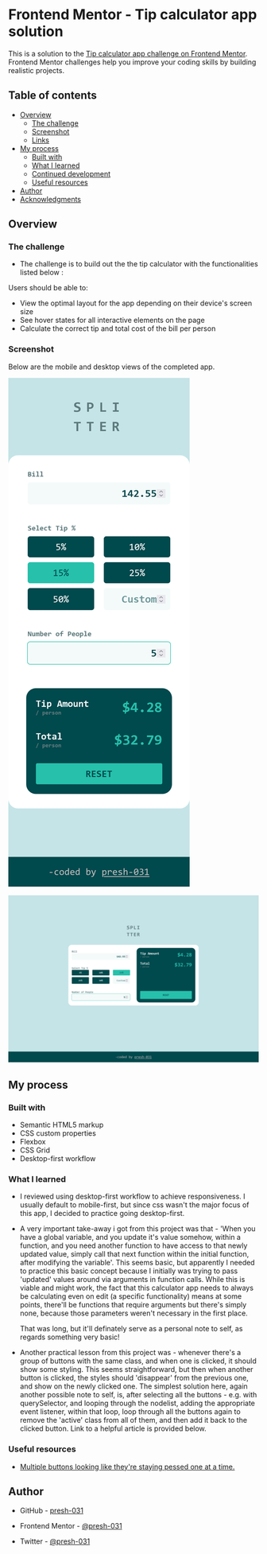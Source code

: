 # Frontend Mentor - Tip calculator app solution

This is a solution to the [Tip calculator app challenge on Frontend Mentor](https://www.frontendmentor.io/challenges/tip-calculator-app-ugJNGbJUX). Frontend Mentor challenges help you improve your coding skills by building realistic projects.

## Table of contents

- [Overview](#overview)
  - [The challenge](#the-challenge)
  - [Screenshot](#screenshot)
  - [Links](#links)
- [My process](#my-process)
  - [Built with](#built-with)
  - [What I learned](#what-i-learned)
  - [Continued development](#continued-development)
  - [Useful resources](#useful-resources)
- [Author](#author)
- [Acknowledgments](#acknowledgments)

## Overview

### The challenge

- The challenge is to build out the the tip calculator with the functionalities listed below :

Users should be able to:

- View the optimal layout for the app depending on their device's screen size
- See hover states for all interactive elements on the page
- Calculate the correct tip and total cost of the bill per person

### Screenshot

Below are the mobile and desktop views of the completed app.

![screenshot](./Screen%20Shot%202022-09-15%20at%2014.52.44-fullpage.png)

![screenshot](./Screen%20Shot%202022-09-15%20at%2014.52.50-fullpage.png)

## My process

### Built with

- Semantic HTML5 markup
- CSS custom properties
- Flexbox
- CSS Grid
- Desktop-first workflow

### What I learned

- I reviewed using desktop-first workflow to achieve responsiveness. I usually default to mobile-first, but since css wasn't the major focus of this app, I decided to practice going desktop-first.

- A very important take-away i got from this project was that - 'When you have a global variable, and you update it's value somehow, within a function, and you need another function to have access to that newly updated value, simply call that next function within the initial function, after modifying the variable'. This seems basic, but apparently I needed to practice this basic concept because I initially was trying to pass 'updated' values around via arguments in function calls. While this is viable and might work, the fact that this calculator app needs to always be calculating even on edit (a specific functionality) means at some points, there'll be functions that require arguments but there's simply none, because those parameters weren't necessary in the first place.

  That was long, but it'll definately serve as a personal note to self, as regards something very basic!

- Another practical lesson from this project was - whenever there's a group of buttons with the same class, and when one is clicked, it should show some styling. This seems straightforward, but then when another button is clicked, the styles should 'disappear' from the previous one, and show on the newly clicked one.
  The simplest solution here, again another possible note to self, is, after selecting all the buttons - e.g. with querySelector, and looping through the nodelist, adding the appropriate event listener, within that loop, loop through all the buttons again to remove the 'active' class from all of them, and then add it back to the clicked button.
  Link to a helpful article is provided below.

### Useful resources

- [Multiple buttons looking like they're staying pessed one at a time.](https://dev.to/nicm42/multiple-buttons-looking-like-theyre-staying-pressed-one-at-a-time-4bbb)

## Author

- GitHub - [presh-031](https://github.com/presh-031)

- Frontend Mentor - [@presh-031](https://www.frontendmentor.io/profile/presh-031)

- Twitter - [@presh-031](https://twitter.com/Presh_031)
